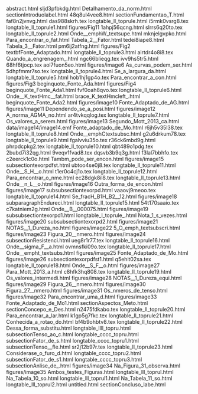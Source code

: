 abstract.html
sljd3pfbkdg.html
Detalhamento_da_norm.html
sectionIntroduolabel.html
48q8ul4vee8.html
sectionFundamentao_T.html
faf8n2jvnvg.html
das988skrh.tex
longtable_ll_toprule.html
i5rmk0vsrg8.tex
longtable_ll_toprule1.html
figures/Fig11
1ahpj56qcng.html
slrrs6q20to.tex
longtable_ll_toprule2.html
Onde__emphW_textsupe.html
mknjelgvpko.html
Para_encontrar_o_fat.html
Tabela_2__Fator.html
tedei8iape8.html
Tabela_3__Fator.html
pm6ij2atfng.html
figures/Fig2
textbfFonte_Adaptado.html
longtable_ll_toprule3.html
airtdr4o8i8.tex
Quando_a_engrenagem_.html
ngc66blieqg.tex
ivv9hs5tr5.html
68hf6tjocp.tex
aol7fuon5eo.html
figures/image6
As_curvas_podem_ser.html
5dhpfmmr7so.tex
longtable_ll_toprule4.html
Se_a_largura_da.html
longtable_ll_toprule5.html
hob1hj1gp4o.tex
Para_encontrar_a_con.html
figures/Fig3
beginquote_Fonte_Ada.html
figures/Fig4
beginquote_Fonte_Ada1.html
fvf0oah8qvo.tex
longtable_ll_toprule6.html
Onde__K_textHmc__fat.html
brace_K_textHmcleft_.html
beginquote_Fonte_Ada2.html
figures/image10
Fonte_Adaptado_de_AG.html
figures/image11
Dependendo_se_a_posi.html
figures/image12
A_norma_AGMA_no.html
ar4tvkqqlog.tex
longtable_ll_toprule7.html
Os_valores_a_serem.html
figures/image13
Segundo_Mott_2013_ca.html
data/image14/image14.emf
Fonte_adaptado_de_Mo.html
r6jh5v35l38.tex
longtable_ll_toprule8.html
Onde__emphCtextsubsc.html
g2u6drkum78.tex
longtable_ll_toprule9.html
fgalvviu35o.tex
r36ck6mbd9g.html
phrpdcpkg2.tex
longtable_ll_toprule10.html
qbt489o1pdg.tex
2bubd7i32qg.html
9veqv1fvad8.tex
dqsvb3b9q3g.html
f3lal7bbhfo.tex
c2eerck1c0o.html
Tambm_pode_ser_encon.html
figures/image15
subsectiontexorpdfst.html
ubtoo4se0j8.tex
longtable_ll_toprule11.html
Onde__S_H__o.html
t1er0c4cj1o.tex
longtable_ll_toprule12.html
Para_encontrar_o_nme.html
ec28dgk8il8.tex
longtable_ll_toprule13.html
Onde__n_L__o.html
figures/image16
Outra_forma_de_encon.html
figures/image17
subsubsectiontexorpd.html
vaaovj9meoo.tex
longtable_ll_toprule14.html
Se_fracH_B1H_B2__12.html
figures/image18
subparagraphEndureci.html
longtable_ll_toprule15.html
54t170saaio.tex
c7katniem2g.html
Onde__B__000075.html
figures/image19
subsubsectiontexorpd1.html
longtable_l_toprule_.html
Nota_1_s_vezes.html
figures/image20
subsubsectiontexorpd2.html
figures/image21
NOTAS__1_Dureza_no.html
figures/image22
5_O_emph_textsubscri.html
figures/image23
Figura_20__nmero.html
figures/image24
subsectionResistenci.html
ueg8r1r77.tex
longtable_ll_toprule16.html
Onde__sigma_F__a.html
ovmnsfki09o.tex
longtable_ll_toprule17.html
Onde__empht_textsubs.html
figures/image25
Fonte_Adaptado_de_Mo.html
figures/image26
subsectiontexorpdfst1.html
q5ehit02sa.tex
longtable_ll_toprule18.html
Onde__S_F__o.html
figures/image27
Para_Mott_2013_a.html
c8hfk3hq808.tex
longtable_ll_toprule19.html
Os_valores_intermedi.html
figures/image28
NOTAS__1_Dureza_equi.html
figures/image29
Figura_26__nmero.html
figures/image30
Figura_27__nmero.html
figures/image31
Os_nmeros_de_tenso.html
figures/image32
Para_encontrar_uma_d.html
figures/image33
Fonte_Adaptado_de_Mo1.html
sectionAspectos_Meto.html
sectionConcepo_e_Des.html
n2475fdkabo.tex
longtable_ll_toprule20.html
Para_encontrar_a_lar.html
k1gp5g7fkc.tex
longtable_ll_toprule21.html
Conhecida_a_rotao_do.html
bf4b9ohbtv8.tex
longtable_ll_toprule22.html
Dessa_forma_substitu.html
longtable_llll_topru.html
subsectionTenso_ao_c.html
longtable_cccc_topru.html
subsectionFator_de_s.html
longtable_cccc_topru1.html
subsectionTenso__fle.html
sr2j12b97r.tex
longtable_ll_toprule23.html
Considerase_o_furo_d.html
longtable_cccc_topru2.html
subsectionFator_de_s1.html
longtable_cccc_topru3.html
subsectionAnlise_de_.html
figures/image34
Na_Figura_31_observa.html
figures/image35
Ambos_testes_Figuras.html
longtable_lll_toprul.html
Na_Tabela_10_so.html
longtable_lll_toprul1.html
Na_Tabela_11_so.html
longtable_lll_toprul2.html
untitled.html
sectionConcluso_labe.html